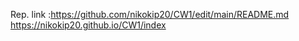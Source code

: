 Rep. link :https://github.com/nikokip20/CW1/edit/main/README.md
https://nikokip20.github.io/CW1/index
